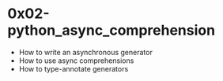 # 0x02-python_async_comprehension
- How to write an asynchronous generator
- How to use async comprehensions
- How to type-annotate generators
